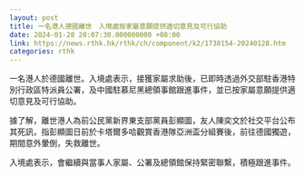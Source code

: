 ```yaml
---
layout: post
title: 一名港人德國離世　入境處按家屬意願提供適切意見及可行協助
date: 2024-01-28 20:07:30.000000000 +08:00
link: https://news.rthk.hk/rthk/ch/component/k2/1738154-20240128.htm
categories: rthk
---
```


一名港人於德國離世。入境處表示，接獲家屬求助後，已即時透過外交部駐香港特別行政區特派員公署，及中國駐慕尼黑總領事館跟進事件，並已按家屬意願提供適切意見及可行協助。

據了解，離世港人為前公民黨新界東支部黨員彭顯圖，友人陳奕文於社交平台公布其死訊，指彭顯圖日前於卡塔爾多哈觀賞香港隊亞洲盃分組賽後，前往德國獨遊，期間意外暈倒，失救離世。

入境處表示，會繼續與當事人家屬、公署及總領館保持緊密聯繫，積極跟進事件。
